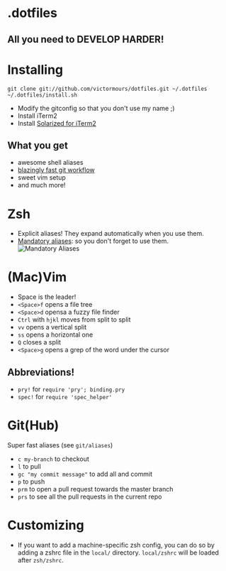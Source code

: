 # .dotfiles
## All you need to DEVELOP HARDER!

Installing
===
```
git clone git://github.com/victormours/dotfiles.git ~/.dotfiles
~/.dotfiles/install.sh
```
- Modify the gitconfig so that you don't use my name ;)
- Install iTerm2
- Install [Solarized for iTerm2](https://github.com/altercation/solarized/tree/master/iterm2-colors-solarized)

## What you get
- awesome shell aliases
- [blazingly fast git workflow](https://medium.com/@victormours/the-joy-of-single-letter-shell-aliases-8e9047b0760a)
- sweet vim setup
- and much more!

Zsh
===
- Explicit aliases! They expand automatically when you use them.
- [Mandatory aliases](https://medium.com/@victormours/remembering-shell-aliases-by-making-them-mandatory-49f9d31c5257): so you don't forget to use them.
![Mandatory Aliases](https://cloud.githubusercontent.com/assets/1840367/7302861/9e437a96-e9ec-11e4-9978-9f33f21bd7d9.gif)

(Mac)Vim
===
- Space is the leader!
- `<Space>f` opens a file tree
- `<Space>d` opensa a fuzzy file finder
- `Ctrl` with `hjkl` moves from split to split
- `vv` opens a vertical split
- `ss` opens a horizontal one
- `Q` closes a split
- `<Space>g` opens a grep of the word under the cursor

Abbreviations!
-
- `pry!` for `require 'pry'; binding.pry`
- `spec!` for `require 'spec_helper'`

Git(Hub)
===
Super fast aliases (see `git/aliases`)

- `c my-branch` to checkout
- `l` to pull
- `gc "my commit message"` to add all and commit
- `p` to push
- `prm` to open a pull request towards the master branch
- `prs` to see all the pull requests in the current repo


Customizing
===
- If you want to add a machine-specific zsh config, you can do so by adding a zshrc file in the `local/` directory. `local/zshrc` will be loaded after `zsh/zshrc`.

